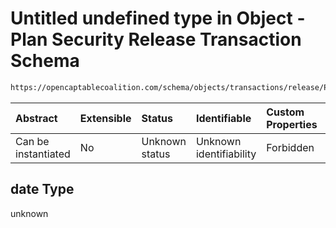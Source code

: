 # Untitled undefined type in Object - Plan Security Release Transaction Schema

```txt
https://opencaptablecoalition.com/schema/objects/transactions/release/PlanSecurityRelease.schema.json#/properties/date
```



| Abstract            | Extensible | Status         | Identifiable            | Custom Properties | Additional Properties | Access Restrictions | Defined In                                                                                                                           |
| :------------------ | :--------- | :------------- | :---------------------- | :---------------- | :-------------------- | :------------------ | :----------------------------------------------------------------------------------------------------------------------------------- |
| Can be instantiated | No         | Unknown status | Unknown identifiability | Forbidden         | Allowed               | none                | [PlanSecurityRelease.schema.json*](../../schema/objects/transactions/release/PlanSecurityRelease.schema.json "open original schema") |

## date Type

unknown
